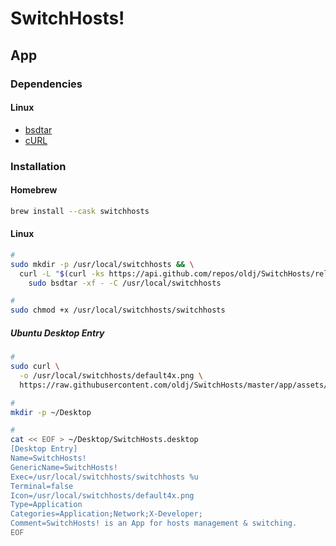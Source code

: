 # SwitchHosts!

<!--
https://swh.app/
-->

## App

### Dependencies

#### Linux

- [bsdtar](/bsdtar.md)
- [cURL](/curl.md)

### Installation

#### Homebrew

```sh
brew install --cask switchhosts
```

#### Linux

```sh
#
sudo mkdir -p /usr/local/switchhosts && \
  curl -L "$(curl -ks https://api.github.com/repos/oldj/SwitchHosts/releases/latest | grep browser_download_url | grep _linux_x64 | cut -d '"' -f 4)" | \
    sudo bsdtar -xf - -C /usr/local/switchhosts

#
sudo chmod +x /usr/local/switchhosts/switchhosts
```

##### Ubuntu Desktop Entry

```sh
#
sudo curl \
  -o /usr/local/switchhosts/default4x.png \
  https://raw.githubusercontent.com/oldj/SwitchHosts/master/app/assets/logo%404x.png

#
mkdir -p ~/Desktop

#
cat << EOF > ~/Desktop/SwitchHosts.desktop
[Desktop Entry]
Name=SwitchHosts!
GenericName=SwitchHosts!
Exec=/usr/local/switchhosts/switchhosts %u
Terminal=false
Icon=/usr/local/switchhosts/default4x.png
Type=Application
Categories=Application;Network;X-Developer;
Comment=SwitchHosts! is an App for hosts management & switching.
EOF
```

<!-- #### Chocolatey

```sh
# https://github.com/oldj/SwitchHosts/issues/502
choco install -y switchhosts
``` -->
